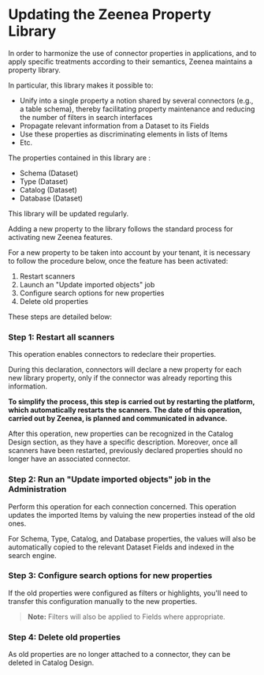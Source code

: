 # Updating the Zeenea Property Library

In order to harmonize the use of connector properties in applications, and to apply specific treatments according to their semantics, Zeenea maintains a property library.

In particular, this library makes it possible to: 

* Unify into a single property a notion shared by several connectors (e.g., a table schema), thereby facilitating property maintenance and reducing the number of filters in search interfaces
* Propagate relevant information from a Dataset to its Fields
* Use these properties as discriminating elements in lists of Items
* Etc.

The properties contained in this library are : 

* Schema (Dataset)
* Type (Dataset)
* Catalog (Dataset)
* Database (Dataset)

This library will be updated regularly.

Adding a new property to the library follows the standard process for activating new Zeenea features.

For a new property to be taken into account by your tenant, it is necessary to follow the procedure below, once the feature has been activated:

1. Restart scanners
2. Launch an "Update imported objects" job
3. Configure search options for new properties
4. Delete old properties
 
These steps are detailed below:

### Step 1: Restart all scanners

This operation enables connectors to redeclare their properties.

During this declaration, connectors will declare a new property for each new library property, only if the connector was already reporting this information.

**To simplify the process, this step is carried out by restarting the platform, which automatically restarts the scanners. The date of this operation, carried out by Zeenea, is planned and communicated in advance.**

After this operation, new properties can be recognized in the Catalog Design section, as they have a specific description. Moreover, once all scanners have been restarted, previously declared properties should no longer have an associated connector.

### Step 2: Run an "Update imported objects" job in the Administration

Perform this operation for each connection concerned. This operation updates the imported Items by valuing the new properties instead of the old ones.

For Schema, Type, Catalog, and Database properties, the values will also be automatically copied to the relevant Dataset Fields and indexed in the search engine.

### Step 3: Configure search options for new properties

If the old properties were configured as filters or highlights, you'll need to transfer this configuration manually to the new properties.

> **Note:** Filters will also be applied to Fields where appropriate.

### Step 4: Delete old properties

As old properties are no longer attached to a connector, they can be deleted in Catalog Design.

 